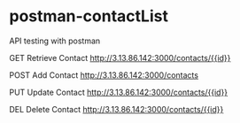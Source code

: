 # postman-contactList
API testing with postman

GET Retrieve Contact
http://3.13.86.142:3000/contacts/{{id}}

POST Add Contact
http://3.13.86.142:3000/contacts

PUT Update Contact
http://3.13.86.142:3000/contacts/{{id}}

DEL Delete Contact
http://3.13.86.142:3000/contacts/{{id}}
